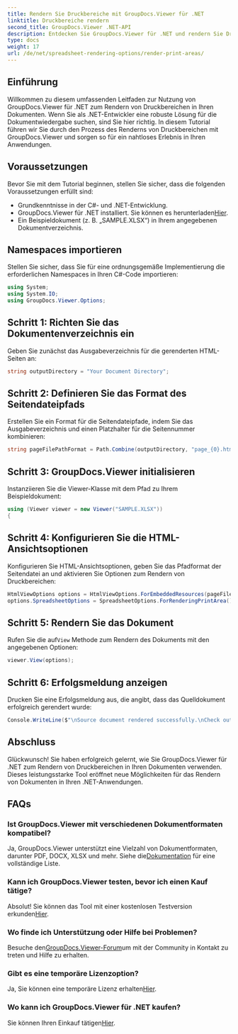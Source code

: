 ```yaml
---
title: Rendern Sie Druckbereiche mit GroupDocs.Viewer für .NET
linktitle: Druckbereiche rendern
second_title: GroupDocs.Viewer .NET-API
description: Entdecken Sie GroupDocs.Viewer für .NET und rendern Sie Druckbereiche mühelos in verschiedenen Dokumentformaten. Probieren Sie jetzt die kostenlose Testversion aus! #GroupDocs.Viewer
type: docs
weight: 17
url: /de/net/spreadsheet-rendering-options/render-print-areas/
---
```

## Einführung
Willkommen zu diesem umfassenden Leitfaden zur Nutzung von GroupDocs.Viewer für .NET zum Rendern von Druckbereichen in Ihren Dokumenten. Wenn Sie als .NET-Entwickler eine robuste Lösung für die Dokumentwiedergabe suchen, sind Sie hier richtig. In diesem Tutorial führen wir Sie durch den Prozess des Renderns von Druckbereichen mit GroupDocs.Viewer und sorgen so für ein nahtloses Erlebnis in Ihren Anwendungen.
## Voraussetzungen
Bevor Sie mit dem Tutorial beginnen, stellen Sie sicher, dass die folgenden Voraussetzungen erfüllt sind:
- Grundkenntnisse in der C#- und .NET-Entwicklung.
-  GroupDocs.Viewer für .NET installiert. Sie können es herunterladen[Hier](https://releases.groupdocs.com/viewer/net/).
- Ein Beispieldokument (z. B. „SAMPLE.XLSX“) in Ihrem angegebenen Dokumentverzeichnis.
## Namespaces importieren
Stellen Sie sicher, dass Sie für eine ordnungsgemäße Implementierung die erforderlichen Namespaces in Ihren C#-Code importieren:
```csharp
using System;
using System.IO;
using GroupDocs.Viewer.Options;
```
## Schritt 1: Richten Sie das Dokumentenverzeichnis ein
Geben Sie zunächst das Ausgabeverzeichnis für die gerenderten HTML-Seiten an:
```csharp
string outputDirectory = "Your Document Directory";
```
## Schritt 2: Definieren Sie das Format des Seitendateipfads
Erstellen Sie ein Format für die Seitendateipfade, indem Sie das Ausgabeverzeichnis und einen Platzhalter für die Seitennummer kombinieren:
```csharp
string pageFilePathFormat = Path.Combine(outputDirectory, "page_{0}.html");
```
## Schritt 3: GroupDocs.Viewer initialisieren
Instanziieren Sie die Viewer-Klasse mit dem Pfad zu Ihrem Beispieldokument:
```csharp
using (Viewer viewer = new Viewer("SAMPLE.XLSX"))
{
```
## Schritt 4: Konfigurieren Sie die HTML-Ansichtsoptionen
Konfigurieren Sie HTML-Ansichtsoptionen, geben Sie das Pfadformat der Seitendatei an und aktivieren Sie Optionen zum Rendern von Druckbereichen:
```csharp
HtmlViewOptions options = HtmlViewOptions.ForEmbeddedResources(pageFilePathFormat);
options.SpreadsheetOptions = SpreadsheetOptions.ForRenderingPrintArea();
```
## Schritt 5: Rendern Sie das Dokument
 Rufen Sie die auf`View` Methode zum Rendern des Dokuments mit den angegebenen Optionen:
```csharp
viewer.View(options);
```
## Schritt 6: Erfolgsmeldung anzeigen
Drucken Sie eine Erfolgsmeldung aus, die angibt, dass das Quelldokument erfolgreich gerendert wurde:
```csharp
Console.WriteLine($"\nSource document rendered successfully.\nCheck output in {outputDirectory}.");
```
## Abschluss
Glückwunsch! Sie haben erfolgreich gelernt, wie Sie GroupDocs.Viewer für .NET zum Rendern von Druckbereichen in Ihren Dokumenten verwenden. Dieses leistungsstarke Tool eröffnet neue Möglichkeiten für das Rendern von Dokumenten in Ihren .NET-Anwendungen.
## FAQs
### Ist GroupDocs.Viewer mit verschiedenen Dokumentformaten kompatibel?
 Ja, GroupDocs.Viewer unterstützt eine Vielzahl von Dokumentformaten, darunter PDF, DOCX, XLSX und mehr. Siehe die[Dokumentation](https://reference.groupdocs.com/viewer/net/) für eine vollständige Liste.
### Kann ich GroupDocs.Viewer testen, bevor ich einen Kauf tätige?
 Absolut! Sie können das Tool mit einer kostenlosen Testversion erkunden[Hier](https://releases.groupdocs.com/).
### Wo finde ich Unterstützung oder Hilfe bei Problemen?
 Besuche den[GroupDocs.Viewer-Forum](https://forum.groupdocs.com/c/viewer/9)um mit der Community in Kontakt zu treten und Hilfe zu erhalten.
### Gibt es eine temporäre Lizenzoption?
 Ja, Sie können eine temporäre Lizenz erhalten[Hier](https://purchase.groupdocs.com/temporary-license/).
### Wo kann ich GroupDocs.Viewer für .NET kaufen?
 Sie können Ihren Einkauf tätigen[Hier](https://purchase.groupdocs.com/buy).